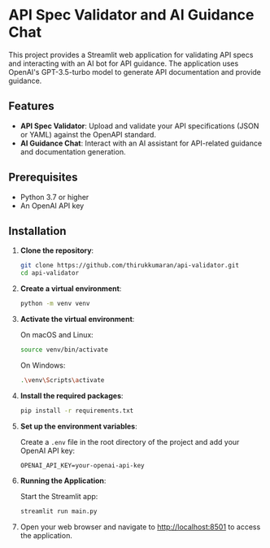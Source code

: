 
# API Spec Validator and AI Guidance Chat

This project provides a Streamlit web application for validating API specs and interacting with an AI bot for API guidance. The application uses OpenAI's GPT-3.5-turbo model to generate API documentation and provide guidance.

## Features

- **API Spec Validator**: Upload and validate your API specifications (JSON or YAML) against the OpenAPI standard.
- **AI Guidance Chat**: Interact with an AI assistant for API-related guidance and documentation generation.

## Prerequisites

- Python 3.7 or higher
- An OpenAI API key

## Installation

1. **Clone the repository**:
   ```sh
   git clone https://github.com/thirukkumaran/api-validator.git
   cd api-validator
   ```

2. **Create a virtual environment**:
   ```sh
   python -m venv venv
   ```

3. **Activate the virtual environment**:

   On macOS and Linux:
   ```sh
   source venv/bin/activate
   ```
   On Windows:
   ```sh
   .\venv\Scripts\activate
   ```

4. **Install the required packages**:
   ```sh
   pip install -r requirements.txt
   ```

5. **Set up the environment variables**:

   Create a `.env` file in the root directory of the project and add your OpenAI API key:
   ```
   OPENAI_API_KEY=your-openai-api-key
   ```

6. **Running the Application**:

   Start the Streamlit app:
   ```sh
   streamlit run main.py
   ```

7. Open your web browser and navigate to [http://localhost:8501](http://localhost:8501) to access the application.
